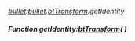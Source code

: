 _[bullet](../../modules/bullet/bullet-module.md):[bullet](../../modules/bullet/bullet-module.md).[btTransform](../../modules/bullet/bullet-bttransform.md).getIdentity_
##### Function getIdentity:[btTransform](../../modules/bullet/bullet-bttransform.md)(  )
